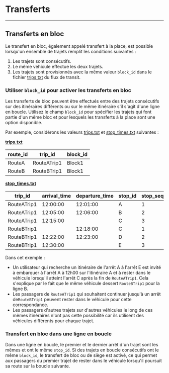 # Transferts

<hr/>

## Transferts en bloc

Le transfert en bloc, également appelé transfert à la place, est possible lorsqu'un ensemble de trajets remplit les conditions suivantes :

1. Les trajets sont consécutifs.
2. Le même véhicule effectue les deux trajets.
3. Les trajets sont provisionnés avec la même valeur `block_id` dans le fichier [trips.txt](../../reference/#tripstxt) du flux de transit.

### Utiliser `block_id` pour activer les transferts en bloc

Les transferts de bloc peuvent être effectués entre des trajets consécutifs sur des itinéraires différents ou sur le même itinéraire s'il s'agit d'une ligne en boucle. Utilisez le champ `block_id` pour spécifier les trajets qui font partie d'un même bloc et pour lesquels les transferts à la place sont une option disponible.

Par exemple, considérons les valeurs [trips.txt](../../reference/#tripstxt) et [stop_times.txt](../../reference/#stoptimestxt) suivantes :

[**trips.txt**](../../reference/#tripstxt)

| route_id    | trip_id     | block_id |
| ----------- | ----------- |----------|
| RouteA | RouteATrip1 | Block1   |
| RouteB      | RouteBTrip1 | Block1   |

[**stop_times.txt**](../../reference/#stoptimestxt)

| trip_id     | arrival_time | departure_time | stop_id | stop_sequence |
| ----------- | --------------- | --------------- | ------- | ------------- |
| RouteATrip1 | 12:00:00        | 12:01:00        | A       | 1             |
| RouteATrip1 | 12:05:00        | 12:06:00        | B       | 2             |
| RouteATrip1 | 12:15:00        |                 | C       | 3             |
| RouteBTrip1 |                 | 12:18:00        | C       | 1             |
| RouteBTrip1 | 12:22:00        | 12:23:00        | D       | 2             |
| RouteBTrip1 | 12:30:00        |                 | E       | 3             |

Dans cet exemple :

- Un utilisateur qui recherche un itinéraire de l'arrêt A à l'arrêt E est invité à embarquer à l'arrêt A à 12h00 sur l'itinéraire A et à rester dans le véhicule lorsqu'il atteint l'arrêt C après la fin de `RouteATrip1`. Cela s'explique par le fait que le même véhicule dessert `RouteBTrip1` pour la ligne B.
- Les passagers de `RouteATrip1` qui souhaitent continuer jusqu'à un arrêt de`RouteBTrip1` peuvent rester dans le véhicule pour cette correspondance.
- Les passagers d'autres trajets sur d'autres véhicules le long de ces mêmes itinéraires n'ont pas cette possibilité car ils utilisent des véhicules différents pour chaque trajet.

### Transfert en bloc dans une ligne en boucle

Dans une ligne en boucle, le premier et le dernier arrêt d'un trajet sont les mêmes et ont le même `stop_id`. Si des trajets en boucle consécutifs ont le même `block_id`, le transfert de bloc ou de siège est activé, ce qui permet aux passagers du premier trajet de rester dans le véhicule lorsqu'il poursuit sa route sur la boucle suivante.
